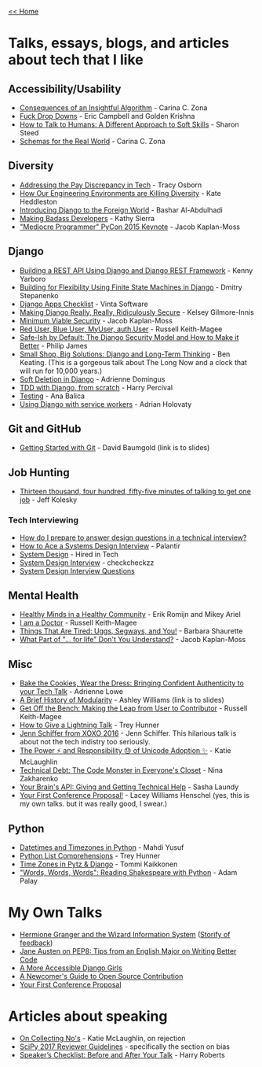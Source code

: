 [<< Home](../README.md)

# Talks, essays, blogs, and articles about tech that I like

## Accessibility/Usability
- [Consequences of an Insightful Algorithm](https://www.youtube.com/watch?v=5e-mZnYAih8&list=PLE7tQUdRKcyaRCK5zIQFW-5XcPZOE-y9t&index=45) - Carina C. Zona
- [Fuck Drop Downs](http://www.fuckdropdowns.com/) - Eric Campbell and Golden Krishna 
- [How to Talk to Humans: A Different Approach to Soft Skills](https://www.youtube.com/watch?v=QrqiOsod6WI&index=30&list=PLE7tQUdRKcyaRCK5zIQFW-5XcPZOE-y9t) - Sharon Steed
- [Schemas for the Real World](https://www.youtube.com/watch?v=PYYfVqtcWQY) - Carina C. Zona

## Diversity
- [Addressing the Pay Discrepancy in Tech](https://www.youtube.com/watch?v=oNN0EjJ6o90&list=PLB1PViL_KEtc0yNMpoKTOJnnVMv0MLIwB&index=2) - Tracy Osborn
- [How Our Engineering Environments are Killing Diversity](https://www.youtube.com/watch?v=kNke_4WOWAU) - Kate Heddleston
- [Introducing Django to the Foreign World](https://opbeat.com/events/djangocon-eu-2016/) - Bashar Al-Abdulhadi
- [Making Badass Developers](https://www.youtube.com/watch?v=FKTxC9pl-WM&list=PL38C6768951A6529C&index=21) - Kathy Sierra
- ["Mediocre Programmer" PyCon 2015 Keynote](https://www.youtube.com/watch?v=hIJdFxYlEKE) - Jacob Kaplan-Moss

## Django
- [Building a REST API Using Django and Django REST Framework](https://www.youtube.com/watch?v=PwssEec3IRw) - Kenny Yarboro
- [Building for Flexibility Using Finite State Machines in Django](https://medium.com/@distillerytech/building-for-flexibility-using-finite-state-machines-in-django-2e36ddbd7708) - Dmitry Stepanenko
- [Django Apps Checklist](http://djangoappschecklist.com/) - Vinta Software 
- [Making Django Really, Really, Ridiculously Secure](https://www.youtube.com/watch?v=H2llNbMe-V4&list=PLE7tQUdRKcyaRCK5zIQFW-5XcPZOE-y9t&index=37) - Kelsey Gilmore-Innis
- [Minimum Viable Security](https://www.youtube.com/watch?v=r-fjUVMPidk&index=17&list=PLE7tQUdRKcyaRCK5zIQFW-5XcPZOE-y9t) - Jacob Kaplan-Moss
- [Red User, Blue User, MyUser, auth.User](https://www.youtube.com/watch?v=KHg6AoExYjs) - Russell Keith-Magee
- [Safe-Ish by Default: The Django Security Model and How to Make it Better](https://opbeat.com/events/djangocon-eu-2016/) - Philip James
- [Small Shop, Big Solutions: Django and Long-Term Thinking](https://www.youtube.com/watch?v=ghTNAzTOR3o&list=PL38C6768951A6529C&index=9) - Ben Keating. (This is a gorgeous talk about The Long Now and a clock that will run for 10,000 years.)
- [Soft Deletion in Django](https://medium.com/@adriennedomingus/soft-deletion-in-django-e4882581c340) - Adrienne Domingus
- [TDD with Django, from scratch](https://www.youtube.com/watch?v=vQjmz9wCjLA) - Harry Percival
- [Testing](https://www.youtube.com/watch?v=EHyKzPQFXzo) - Ana Balica 
- [Using Django with service workers](https://opbeat.com/events/djangocon-eu-2016/) - Adrian Holovaty

## Git and GitHub
- [Getting Started with Git](https://speakerdeck.com/singingwolfboy/get-started-with-git) - David Baumgold (link is to slides)

## Job Hunting 
- [Thirteen thousand, four hundred, fifty-five minutes of talking to get one job](http://kolesky.com/datums/job-search/) - Jeff Kolesky

### Tech Interviewing 
- [How do I prepare to answer design questions in a technical interview?](https://www.quora.com/How-do-I-prepare-to-answer-design-questions-in-a-technical-interview)
- [How to Ace a Systems Design Interview](https://www.palantir.com/2011/10/how-to-ace-a-systems-design-interview/) - Palantir
- [System Design](https://www.hiredintech.com/system-design) - Hired in Tech
- [System Design Interview](https://github.com/checkcheckzz/system-design-interview) - checkcheckzz
- [System Design Interview Questions](https://www.careercup.com/page?pid=system-design-interview-questions) 


## Mental Health
- [Healthy Minds in a Healthy Community](https://opbeat.com/events/djangocon-eu-2016/) - Erik Romijn and Mikey Ariel
- [I am a Doctor](https://www.youtube.com/watch?v=OC3v5uXR9Qc&list=PLE7tQUdRKcyaRCK5zIQFW-5XcPZOE-y9t&index=24) - Russell Keith-Magee
- [Things That Are Tired: Uggs, Segways, and You!](https://www.youtube.com/watch?v=WnCPT46tt6U&index=25&list=PLE7tQUdRKcyaRCK5zIQFW-5XcPZOE-y9t) - Barbara Shaurette
- [What Part of "... for life" Don't You Understand?](https://www.youtube.com/watch?v=EqcuzSwySR4&list=PLE7tQUdRKcyaj-yF7SCHpd1b45-LXcvft&index=1) - Jacob Kaplan-Moss

## Misc
- [Bake the Cookies, Wear the Dress: Bringing Confident Authenticity to your Tech Talk](https://www.youtube.com/watch?v=gtsZJpzOuFQ) - Adrienne Lowe
- [A Brief History of Modularity](https://ashleygwilliams.github.io/jsconfeu-2017) - Ashley Williams (link is to slides) 
- [Get Off the Bench: Making the Leap from User to Contributor](http://pyvideo.org/video/1409/get-off-the-bench-making-the-leap-from-user-to-c) - Russell Keith-Magee
- [How to Give a Lightning Talk](https://t.co/vnrflmIioM) - Trey Hunner
- [Jenn Schiffer from XOXO 2016](https://www.youtube.com/watch?v=wewAC5X_CZ8) - Jenn Schiffer. This hilarious talk is about not the tech indistry too seriously. 
- [The Power :zap: and Responsibility :sweat: of Unicode Adoption :sparkles:](https://opbeat.com/events/djangocon-eu-2016/) - Katie McLaughlin
- [Technical Debt: The Code Monster in Everyone's Closet](https://www.youtube.com/watch?v=T5CjkpiouOw) - Nina Zakharenko
- [Your Brain's API: Giving and Getting Technical Help](https://www.youtube.com/watch?v=hY14Er6JX2s) - Sasha Laundy
- [Your First Conference Proposal!](https://www.youtube.com/watch?v=OAQAXVU1jIo) - Lacey Williams Henschel (yes, this is my own talks. but it was really good, I swear.)

## Python
- [Datetimes and Timezones in Python](https://www.youtube.com/watch?v=WEwUsJBQH7k) - Mahdi Yusuf
- [Python List Comprehensions](https://www.youtube.com/watch?v=u-mhKtC1Xh4) - Trey Hunner
- [Time Zones in Pytz & Django](https://tommikaikkonen.github.io/timezones/) - Tommi Kaikkonen 
- ["Words, Words, Words": Reading Shakespeare with Python](https://www.youtube.com/watch?v=EoWG0lavg9U) - Adam Palay

# My Own Talks
- [Hermione Granger and the Wizard Information System](https://opbeat.com/events/djangocon-eu-2016/) ([Storify of feedback](https://storify.com/laceynwilliams/getting-started))
- [Jane Austen on PEP8: Tips from an English Major on Writing Better Code](https://www.youtube.com/watch?v=55gXwFviOuQ)
- [A More Accessible Django Girls](https://www.youtube.com/watch?v=xTXt4dRa6Jc)
- [A Newcomer's Guide to Open Source Contribution](https://www.youtube.com/watch?v=8QaezVWLydM)
- [Your First Conference Proposal](https://www.youtube.com/watch?v=OAQAXVU1jIo)

# Articles about speaking

- [On Collecting No's](http://glasnt.com/blog/2017/04/11/on-collecting-nos.html) - Katie McLaughlin, on rejection 
- [SciPy 2017 Reviewer Guidelines](https://scipy2017.scipy.org/ehome/220975/532468/) - specifically the section on bias 
- [Speaker’s Checklist: Before and After Your Talk](http://csswizardry.com/2016/06/speakers-checklist-before-and-after-your-talk/) - Harry Roberts
